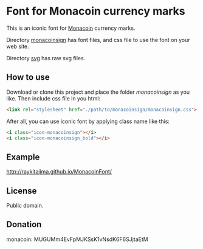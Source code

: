 
# Font for Monacoin currency marks

This is an iconic font for [Monacoin](http://monacoin.org) currency marks.

Directory [monacoinsign](https://github.com/RayKitajima/MonacoinFont/tree/master/monacoinsign) has font files, and css file to use the font on your web site.

Directory [svg](https://github.com/RayKitajima/MonacoinFont/tree/master/svg) has raw svg files.

## How to use

Download or clone this project and place the folder *monacoinsign* as you like.
Then include css file in you html:

```html
<link rel="stylesheet" href="./path/to/monacoinsign/monacoinsign.css">
```

After all, you can use iconic font by applying class name like this:

```html
<i class="icon-monacoinsign"></i>
<i class="icon-monacoinsign_bold"></i>
```

## Example

http://raykitajima.github.io/MonacoinFont/

## License

Public domain.

## Donation

monacoin: MUGUMm4EvFpMJKSsK1vNsdK6F6SJjtaEtM

